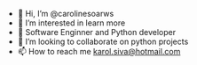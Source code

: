 - 👋 Hi, I’m @carolinesoarws
- 👀 I’m interested in learn more
- 🌱 Software Enginner and Python developer
- 💞️ I’m looking to collaborate on python projects
- 📫 How to reach me karol.siva@hotmail.com

<!---
carolinesoarws/carolinesoarws is a ✨ special ✨ repository because its `README.md` (this file) appears on your GitHub profile.
You can click the Preview link to take a look at your changes.
--->
